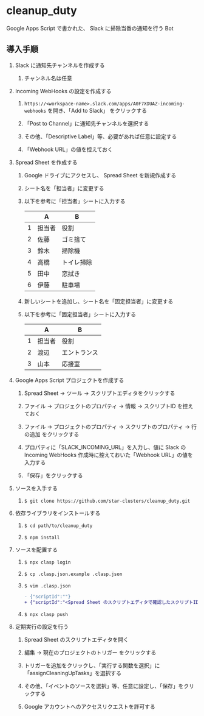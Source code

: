 # cleanup_duty

Google Apps Script で書かれた、 Slack に掃除当番の通知を行う Bot

## 導入手順

1. Slack に通知先チャンネルを作成する

    1. チャンネル名は任意

1. Incoming WebHooks の設定を作成する

    1. `https://<workspace-name>.slack.com/apps/A0F7XDUAZ-incoming-webhooks` を開き、「Add to Slack」 をクリックする

    1. 「Post to Channel」に通知先チャンネルを選択する

    1. その他、「Descriptive Label」等、必要があれば任意に設定する

    1. 「Webhook URL」の値を控えておく

1. Spread Sheet を作成する

    1. Google ドライブにアクセスし、 Spread Sheet を新規作成する

    1. シート名を「担当者」に変更する

    1. 以下を参考に「担当者」シートに入力する

        | |A     |B         |
        |-|------|----------|
        |1|担当者|役割      |
        |2|佐藤  |ゴミ捨て  |
        |3|鈴木  |掃除機    |
        |4|高橋  |トイレ掃除|
        |5|田中  |窓拭き    |
        |6|伊藤  |駐車場    |

    1. 新しいシートを追加し、シート名を「固定担当者」に変更する

    1. 以下を参考に「固定担当者」シートに入力する

        | |A     |B           |
        |-|------|------------|
        |1|担当者|役割        |
        |2|渡辺  |エントランス|
        |3|山本  |応接室      |

1. Google Apps Script プロジェクトを作成する

    1. Spread Sheet -> ツール -> スクリプトエディタをクリックする

    1. ファイル -> プロジェクトのプロパティ -> 情報 -> スクリプトID を控えておく

    1. ファイル -> プロジェクトのプロパティ -> スクリプトのプロパティ -> 行の追加 をクリックする

    1. プロパティに「SLACK_INCOMING_URL」を入力し、値に Slack の Incoming WebHooks 作成時に控えておいた「Webhook URL」の値を入力する

    1. 「保存」をクリックする

1. ソースを入手する

    1. `$ git clone https://github.com/star-clusters/cleanup_duty.git`

1. 依存ライブラリをインストールする

    1. `$ cd path/to/cleanup_duty`

    1. `$ npm install`

1. ソースを配置する

    1. `$ npx clasp login`

    1. `$ cp .clasp.json.example .clasp.json`

    1. `$ vim .clasp.json`

        ```diff
        - {"scriptId":""}
        + {"scriptId":"<Spread Sheet のスクリプトエディタで確認したスクリプトID>"}
        ```

    1. `$ npx clasp push`

1. 定期実行の設定を行う

    1. Spread Sheet のスクリプトエディタを開く

    1. 編集 -> 現在のプロジェクトのトリガー をクリックする

    1. トリガーを追加をクリックし、「実行する関数を選択」に「assignCleaningUpTasks」を選択する

    1. その他、「イベントのソースを選択」等、任意に設定し、「保存」をクリックする

    1. Google アカウントへのアクセスリクエストを許可する

